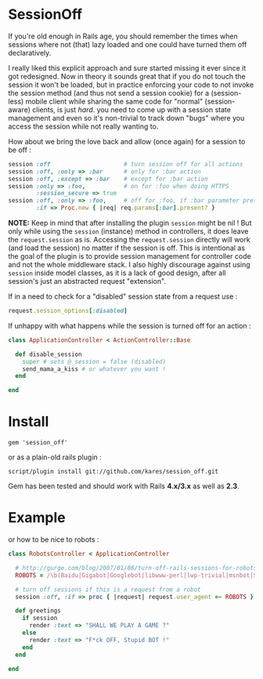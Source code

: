SessionOff
==========

If you're old enough in Rails age, you should remember the times when sessions
where not (that) lazy loaded and one could have turned them off declaratively.

I really liked this explicit approach and sure started missing it ever since it
got redesigned. Now in theory it sounds great that if you do not touch the session
it won't be loaded, but in practice enforcing your code to not invoke the session
method (and thus not send a session cookie) for a (session-less) mobile client
while sharing the same code for "normal" (session-aware) clients, is just *hard*.
you need to come up with a session state management and even so it's non-trivial
to track down "bugs" where you access the session while not really wanting to.

How about we bring the love back and allow (once again) for a session to be off :

```ruby
session :off                     # turn session off for all actions
session :off, :only => :bar      # only for :bar action
session :off, :except => :bar    # except for :bar action
session :only => :foo,           # on for :foo when doing HTTPS
        :session_secure => true
session :off, :only => :foo,     # off for :foo, if :bar parameter present
        :if => Proc.new { |req| req.params[:bar].present? }
```

**NOTE:** Keep in mind that after installing the plugin `session` might be nil !
But only while using the `session` (instance) method in controllers, it does
leave the `request.session` as is. Accessing the `request.session` directly will
work (and load the session) no matter if the session is off. This is intentional
as the goal of the plugin is to provide session management for controller code
and not the whole middleware stack.
I also highly discourage against using `session` inside model classes, as it is a
lack of good design, after all session's just an abstracted request "extension".

If in a need to check for a "disabled" session state from a request use :

```ruby
request.session_options[:disabled]
```

If unhappy with what happens while the session is turned off for an action :

```ruby
class ApplicationController < ActionController::Base

  def disable_session
    super # sets @_session = false (disabled)
    send_mama_a_kiss # or whatever you want !
  end

end
```

Install
=======

    gem 'session_off'

or as a plain-old rails plugin :

    script/plugin install git://github.com/kares/session_off.git

Gem has been tested and should work with Rails **4.x/3.x** as well as **2.3**.

Example
=======

or how to be nice to robots :

```ruby
class RobotsController < ApplicationController

  # http://gurge.com/blog/2007/01/08/turn-off-rails-sessions-for-robots/
  ROBOTS = /\b(Baidu|Gigabot|Googlebot|libwww-perl|lwp-trivial|msnbot|SiteUptime|Slurp|WordPress|ZIBB|ZyBorg)\b/i

  # turn off sessions if this is a request from a robot
  session :off, :if => proc { |request| request.user_agent =~ ROBOTS }

  def greetings
    if session
      render :text => "SHALL WE PLAY A GAME ?"
    else
      render :text => "F*ck OFF, Stupid BOT !"
    end
  end

end
```
